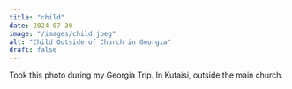 ```yaml
---
title: "child"
date: 2024-07-30
image: "/images/child.jpeg"
alt: "Child Outside of Church in Georgia"
draft: false
---
```


Took this photo during my Georgia Trip. In Kutaisi, outside the main church. 